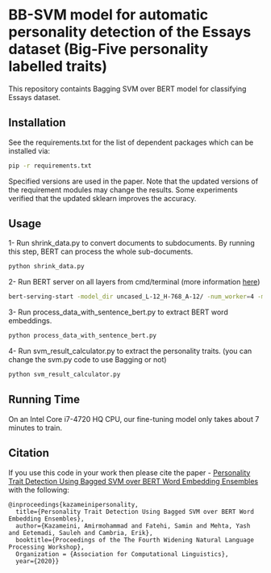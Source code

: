 # BB-SVM model for automatic personality detection of the Essays dataset (Big-Five personality labelled traits)
This repository containts Bagging SVM over BERT model for classifying Essays dataset.

## Installation

See the requirements.txt for the list of dependent packages which can be installed via:

```bash
pip -r requirements.txt
```
Specified versions are used in the paper. Note that the updated versions of the requirement modules may change the results. Some experiments verified that the updated sklearn improves the accuracy.

## Usage
1- Run shrink_data.py to convert documents to subdocuments. By running this step, BERT can process the whole sub-documents.

```bash
python shrink_data.py
```

2- Run BERT server on all layers from cmd/terminal (more information [here](https://github.com/hanxiao/bert-as-service))

```bash
bert-serving-start -model_dir uncased_L-12_H-768_A-12/ -num_worker=4 -max_seq_len=NONE -show_tokens_to_client -pooling_layer -12 -11 -10 -9 -8 -7 -6 -5 -4 -3 -2 -1
```

3- Run process_data_with_sentence_bert.py to extract BERT word embeddings.

```bash
python process_data_with_sentence_bert.py
```

4- Run svm_result_calculator.py to extract the personality traits. (you can change the svm.py code to use Bagging or not)

```bash
python svm_result_calculator.py
```

## Running Time

On an Intel Core i7-4720 HQ CPU, our fine-tuning model only takes about 7 minutes to train.

## Citation

If you use this code in your work then please cite the paper - [Personality Trait Detection Using Bagged SVM over BERT Word Embedding Ensembles](https://sentic.net/personality-detection-using-bagged-svm-over-bert.pdf) with the following:

```
@inproceedings{kazameinipersonality,
  title={Personality Trait Detection Using Bagged SVM over BERT Word Embedding Ensembles},
  author={Kazameini, Amirmohammad and Fatehi, Samin and Mehta, Yash and Eetemadi, Sauleh and Cambria, Erik},
  booktitle={Proceedings of the The Fourth Widening Natural Language Processing Workshop},
  Organization = {Association for Computational Linguistics},
  year={2020}}
```
